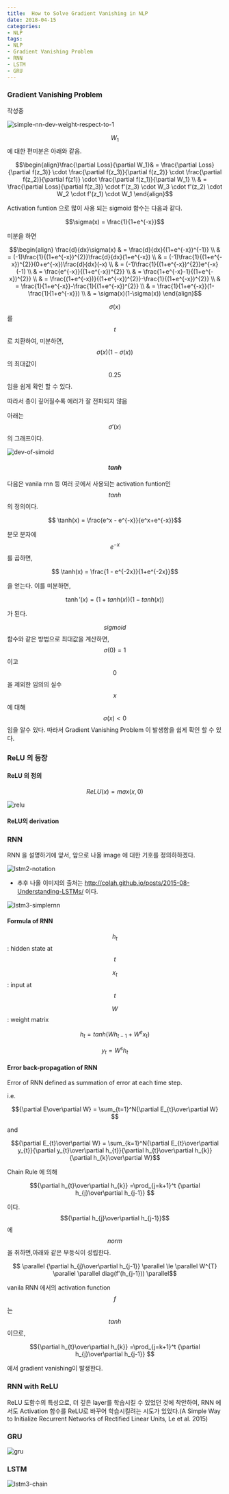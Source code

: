 ```yaml
---
title:  How to Solve Gradient Vanishing in NLP
date: 2018-04-15
categories:
- NLP
tags:
- NLP
- Gradient Vanishing Problem
- RNN
- LSTM
- GRU
---
```



### Gradient Vanishing Problem

작성중


![simple-nn-dev-weight-respect-to-1](https://user-images.githubusercontent.com/27984736/38817428-4e544384-41d3-11e8-9a22-a5e99e27b579.png)

$$W_{1}$$ 에 대한 편미분은 아래와 같음.

$$\begin{align}\frac{\partial Loss}{\partial W_1}& = \frac{\partial Loss}{\partial f(z_3)} \cdot \frac{\partial f(z_3)}{\partial f(z_2)} \cdot \frac{\partial f(z_2)}{\partial f(z1)} \cdot \frac{\partial f(z_1)}{\partial W_1} \\
& = \frac{\partial Loss}{\partial f(z_3)} \cdot f'(z_3) \cdot W_3 \cdot f'(z_2) \cdot W_2 \cdot f'(z_1) \cdot W_1 \end{align}$$

 Activation funtion 으로 많이 사용 되는 sigmoid 함수는 다음과 같다.

$$\sigma(x) = \frac{1}{1+e^{-x}}$$ 

미분을 하면

$$\begin{align}
\frac{d}{dx}\sigma(x) & = \frac{d}{dx}{(1+e^{-x})^{-1}} \\ 
& = (-1)\frac{1}{(1+e^{-x})^{2}}\frac{d}{dx}(1+e^{-x}) \\ 
& = (-1)\frac{1}{(1+e^{-x})^{2}}(0+e^{-x})\frac{d}{dx}(-x) \\ 
& = (-1)\frac{1}{(1+e^{-x})^{2}}e^{-x}(-1)  \\ 
& = \frac{e^{-x}}{(1+e^{-x})^{2}}  \\ 
& = \frac{1+e^{-x}-1}{(1+e^{-x})^{2}}  \\ 
& = \frac{(1+e^{-x})}{(1+e^{-x})^{2}}-\frac{1}{(1+e^{-x})^{2}}  \\ 
& = \frac{1}{1+e^{-x}}-\frac{1}{(1+e^{-x})^{2}}  \\ 
& = \frac{1}{1+e^{-x}}(1-\frac{1}{1+e^{-x}}) \\ 
& = \sigma(x)(1-\sigma(x))
\end{align}$$

$$\sigma(x)$$ 를 $$t$$ 로 치환하여, 미분하면, $$\sigma(x)(1-\sigma(x))$$의 최대값이 $$0.25$$ 임을 쉽게 확인 할 수 있다.

따라서 층이 깊어질수록 에러가 잘 전파되지 않음

아래는 $$\sigma'(x)$$의 그래프이다.

![dev-of-simoid](https://user-images.githubusercontent.com/27984736/38817443-5adecab6-41d3-11e8-9d57-4b6633af2355.png)


#### $$tanh$$
다음은 vanila rnn 등 여러 곳에서 사용되는 activation funtion인 $$tanh$$ 의 정의이다.

$$ \tanh(x) = \frac{e^x - e^{-x}}{e^x+e^{-x}}$$

분모 분자에  $$e^{-x}$$ 를 곱하면, 

$$ \tanh(x) = \frac{1 - e^{-2x}}{1+e^{-2x}}$$

을 얻는다. 이를 미분하면, 

$$ \tanh'(x) = (1+tanh(x))(1-tanh(x))$$

가 된다.

$$sigmoid$$ 함수와 같은 방법으로 최대값을 계산하면, $$\sigma(0)=1$$ 이고 $$0$$을 제외한 임의의 실수 $$x$$ 에 대해 $$\sigma(x) < 0 $$ 임을 알수 있다.
따라서 Gradient Vanishing Problem 이 발생함을 쉽게 확인 할 수 있다.

### ReLU 의 등장

#### ReLU 의 정의 

$$ ReLU(x) =  max(x, 0)$$ 

![relu](https://user-images.githubusercontent.com/27984736/38817445-5c77f050-41d3-11e8-8a7e-d12394b39302.PNG)

#### ReLU의 derivation







### RNN
RNN 을 설명하기에 앞서, 앞으로 나올 image 에 대한 기호를 정의하하겠다.

![lstm2-notation](https://user-images.githubusercontent.com/27984736/38818204-2a3f1080-41d5-11e8-90e0-25c484c99209.png)


 - 추후 나올 이미지의 출처는 http://colah.github.io/posts/2015-08-Understanding-LSTMs/ 이다.


![lstm3-simplernn](https://user-images.githubusercontent.com/27984736/38818175-11eed2e0-41d5-11e8-9eb3-2e109b0c0c12.png)

#### Formula of RNN

$$h_{t}$$ : hidden state at $$t$$

$$x_{t}$$ : input at $$t$$

$$W$$ : weight matrix

$$h_{t} = tanh(Wh_{t-1} + W^{e}x_{t}) $$

$$y_{t} = W^{s}h_{t} $$

#### Error back-propagation of RNN

Error of RNN defined as summation of error at each time step.

i.e. 

$${\partial E\over\partial W} = 	\sum_{t=1}^N{\partial E_{t}\over\partial W} $$

and

$${\partial E_{t}\over\partial W} = 	\sum_{k=1}^N{\partial E_{t}\over\partial y_{t}}{\partial y_{t}\over\partial h_{t}}{\partial h_{t}\over\partial h_{k}}{\partial h_{k}\over\partial W}$$

Chain Rule 에 의해 

$${\partial h_{t}\over\partial h_{k}} =\prod_{j=k+1}^t {\partial h_{j}\over\partial h_{j-1}}  $$

이다.  $${\partial h_{j}\over\partial h_{j-1}}$$ 에 $$norm$$ 을 취하면,아래와 같은 부등식이 성립한다.

$$ \parallel  {\partial h_{j}\over\partial h_{j-1}} \parallel \le \parallel W^{T} \parallel \parallel diag(f'(h_{j-1})) \parallel$$

vanila RNN 에서의 activation function $$f$$는 $$tanh$$이므로, 

$${\partial h_{t}\over\partial h_{k}} =\prod_{j=k+1}^t {\partial h_{j}\over\partial h_{j-1}}  $$ 

에서 gradient vanishing이 발생한다.




### RNN with ReLU

ReLU 도함수의 특성으로, 더 깊은 layer를 학습시킬 수 있었던 것에 착안하여, RNN 에서도 Activation 함수를 ReLU로 바꾸어 학습시킬려는 시도가 있었다.(A Simple Way to Initialize Recurrent Networks of Rectified Linear Units, Le et al. 2015)



### GRU

![gru](https://user-images.githubusercontent.com/27984736/38818965-8dd64f5a-41d5-11e8-952b-53ebf8050119.png)


### LSTM


![lstm3-chain](https://user-images.githubusercontent.com/27984736/38818188-20edfdca-41d5-11e8-9aef-700f1969260d.png)







